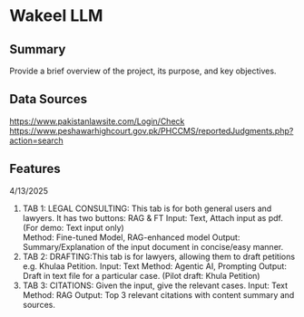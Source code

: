 # Wakeel LLM

## Summary
Provide a brief overview of the project, its purpose, and key objectives.

## Data Sources

https://www.pakistanlawsite.com/Login/Check
https://www.peshawarhighcourt.gov.pk/PHCCMS/reportedJudgments.php?action=search

## Features
4/13/2025
 1. TAB 1: LEGAL CONSULTING: This tab is for both general users and lawyers. It has two buttons: RAG & FT
 Input: Text, Attach input as pdf.(For demo: Text input only)  
 Method: Fine-tuned Model, RAG-enhanced model
 Output: Summary/Explanation of the input document in concise/easy manner.
 2. TAB 2: DRAFTING:This tab is for lawyers, allowing them to draft petitions e.g. Khulaa Petition.
 Input: Text
 Method: Agentic AI, Prompting
 Output: Draft in text file for a particular case. (Pilot draft: Khula Petition)
 3. TAB 3: CITATIONS: Given the input, give the relevant cases.
 Input: Text
 Method: RAG
 Output: Top 3 relevant citations with content summary and sources.
